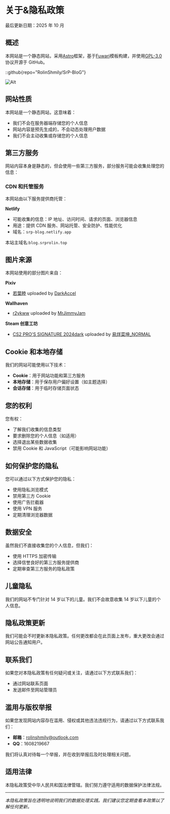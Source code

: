 # 关于&隐私政策

最后更新日期：2025 年 10 月

## 概述

本网站是一个静态网站，采用[Astro](https://github.com/withastro/astro)框架，基于[Fuwari](https://github.com/saicaca/fuwari)模板构建，并使用[GPL-3.0](https://www.gnu.org/licenses/gpl-3.0.html)协议开源于 GitHub。

::github{repo="RolinShmily/SrP-BloG"}

![Alt](https://repobeats.axiom.co/api/embed/1f000384d6face53ef69c9ee9c0e59a7010d1465.svg "Repobeats analytics image")

## 网站性质

本网站是一个静态网站，这意味着：

- 我们不会在服务器端存储您的个人信息
- 网站内容是预先生成的，不会动态处理用户数据
- 我们不会主动收集或存储您的个人信息

## 第三方服务

网站内容本身是静态的，但会使用一些第三方服务，部分服务可能会收集处理您的信息：

### CDN 和托管服务

本网站由以下服务提供商托管：

**Netlify**

- 可能收集的信息：IP 地址、访问时间、请求的页面、浏览器信息
- 用途：提供 CDN 服务、网站托管、安全防护、性能优化
- 域名：`srp-blog.netlify.app`

本站主域名:`blog.srprolin.top`

## 图片来源

本网站使用的部分图片来自：

**Pixiv**

- [若葉睦](https://www.pixiv.net/artworks/131799508) uploaded by [DarkAccel](https://www.pixiv.net/users/3439532)

**Wallhaven**

- [r2ykww](https://wallhaven.cc/w/r2ykww) uploaded by [MrJimmyJam](https://wallhaven.cc/user/MrJimmyJam)

**Steam 创意工坊**

- [CS2 PRO'S SIGNATURE 2024dark](https://steamcommunity.com/sharedfiles/filedetails/?id=3247661253) uploaded by [易烊菜坤\_NORMAL](https://steamcommunity.com/id/haza1040)

## Cookie 和本地存储

我们的网站可能使用以下技术：

- **Cookie**：用于网站功能和第三方服务
- **本地存储**：用于保存用户偏好设置（如主题选择）
- **会话存储**：用于临时存储页面状态

## 您的权利

您有权：

- 了解我们收集的信息类型
- 要求删除您的个人信息（如适用）
- 选择退出某些数据收集
- 禁用 Cookie 和 JavaScript（可能影响网站功能）

## 如何保护您的隐私

您可以通过以下方式保护您的隐私：

- 使用隐私浏览模式
- 禁用第三方 Cookie
- 使用广告拦截器
- 使用 VPN 服务
- 定期清理浏览器数据

## 数据安全

虽然我们不直接收集您的个人信息，但我们：

- 使用 HTTPS 加密传输
- 选择信誉良好的第三方服务提供商
- 定期审查第三方服务的隐私政策

## 儿童隐私

我们的网站不专门针对 14 岁以下的儿童。我们不会故意收集 14 岁以下儿童的个人信息。

## 隐私政策更新

我们可能会不时更新本隐私政策。任何更改都会在此页面上发布，重大更改会通过网站公告通知用户。

## 联系我们

如果您对本隐私政策有任何疑问或关注，请通过以下方式联系我们：

- 通过网站联系页面
- 发送邮件至网站管理员

## 滥用与版权举报

如果您发现网站内容存在滥用、侵权或其他违法违规行为，请通过以下方式联系我们：

- **邮箱**：rolinshmily@outlook.com
- **QQ**：1608219667

我们将认真对待每一个举报，并在收到举报后及时处理相关问题。

## 适用法律

本隐私政策受中华人民共和国法律管辖。我们努力遵守适用的数据保护法律法规。

---

_本隐私政策旨在透明地说明我们的数据处理实践。我们建议您定期查看本政策以了解任何更新。_
